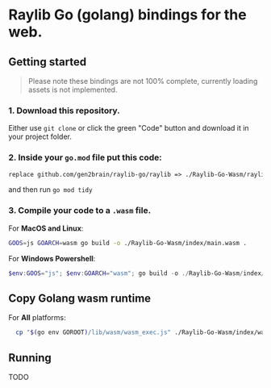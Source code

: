 # Raylib Go (golang) bindings for the web.

## Getting started
> Please note these bindings are not 100% complete, currently loading assets is not implemented.

### 1. Download this repository. 
Either use `git clone` or click the green "Code" button and download it in your project folder.

### 2. Inside your `go.mod` file put this code:
```go.mod
replace github.com/gen2brain/raylib-go/raylib => ./Raylib-Go-Wasm/raylib 
```
and then run `go mod tidy`

### 3. Compile your code to a `.wasm` file.
For **MacOS and Linux**:
```sh
GOOS=js GOARCH=wasm go build -o ./Raylib-Go-Wasm/index/main.wasm .
```
For **Windows Powershell**:
```powershell
$env:GOOS="js"; $env:GOARCH="wasm"; go build -o ./Raylib-Go-Wasm/index/main.wasm .
```

## Copy Golang wasm runtime
For **All** platforms:
```sh
  cp "$(go env GOROOT)/lib/wasm/wasm_exec.js" ./Raylib-Go-Wasm/index/wasm_exec.js
```

## Running
TODO
